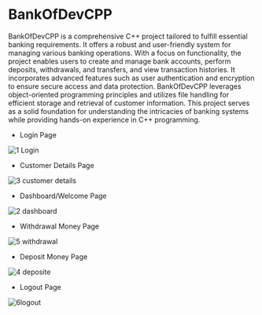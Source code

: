 # BankOfDevCPP
BankOfDevCPP is a comprehensive C++ project tailored to fulfill essential banking requirements. It offers a robust and user-friendly system for managing various banking operations. With a focus on functionality, the project enables users to create and manage bank accounts, perform deposits, withdrawals, and transfers, and view transaction histories. It incorporates advanced features such as user authentication and encryption to ensure secure access and data protection. BankOfDevCPP leverages object-oriented programming principles and utilizes file handling for efficient storage and retrieval of customer information. This project serves as a solid foundation for understanding the intricacies of banking systems while providing hands-on experience in C++ programming.

- Login Page

![1  Login](https://user-images.githubusercontent.com/105803143/184541108-a981999c-27ab-4043-8de2-9c625dea249f.PNG)

- Customer Details Page

![3  customer details](https://user-images.githubusercontent.com/105803143/184541182-042efd1a-2580-4fc0-8d80-5c9059a60276.PNG)

- Dashboard/Welcome Page

![2  dashboard](https://user-images.githubusercontent.com/105803143/184541115-96e503d6-a210-481b-bd7d-5bf650371cba.PNG)

- Withdrawal Money Page

![5 withdrawal](https://user-images.githubusercontent.com/105803143/184541180-b8cf8eef-0d32-4c56-a1fa-9e45196468ed.PNG)

- Deposit Money Page

![4 deposite](https://user-images.githubusercontent.com/105803143/184541165-b9985492-852e-4fa8-b54a-51ee4f9bd822.PNG)

- Logout Page

![6logout](https://user-images.githubusercontent.com/105803143/184541157-8eb2aafe-560d-4b11-b08d-2e34290dcd27.PNG)
